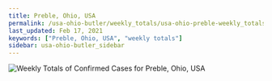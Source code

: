 ```yaml
---
title: Preble, Ohio, USA
permalink: /usa-ohio-butler/weekly_totals/usa-ohio-preble-weekly_totals.html
last_updated: Feb 17, 2021
keywords: ["Preble, Ohio, USA", "weekly totals"]
sidebar: usa-ohio-butler_sidebar
---
```


![Weekly Totals of Confirmed Cases for Preble, Ohio, USA](/covid_tracker/images/graphs/usa-ohio-preble-weekly_totals_graph.png)
